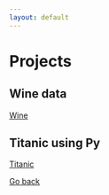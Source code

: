 ```yaml
--- 
layout: default 
---
```

# Projects


## Wine data
[Wine](./wine.html)

## Titanic using Py
[Titanic](./titanic-py.html)

[Go back](./)
